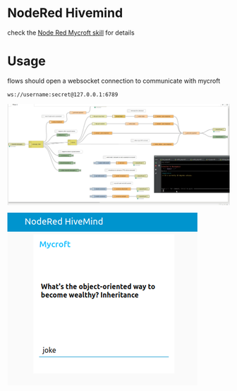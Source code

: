 # NodeRed Hivemind

check the [Node Red Mycroft skill](https://github.com/OpenJarbas/HiveMind-NodeRed) for details

# Usage

flows should open a websocket connection to communicate with mycroft

    ws://username:secret@127.0.0.1:6789

![picture](nodered.gif)

![picture](chat.png)
